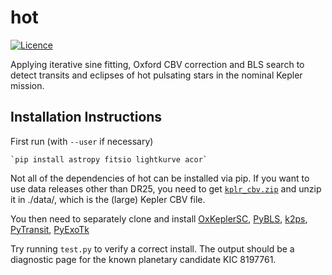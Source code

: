 # hot
[![Licence](http://img.shields.io/badge/license-GPLv3-blue.svg?style=flat)](http://www.gnu.org/licenses/gpl-3.0.html)

Applying iterative sine fitting, Oxford CBV correction and BLS search to detect transits and eclipses of hot pulsating stars in the nominal Kepler mission.

## Installation Instructions

First run (with `--user` if necessary)

	`pip install astropy fitsio lightkurve acor`

Not all of the dependencies of hot can be installed via pip. If you want to use data releases other than DR25, you need to get [`kplr_cbv.zip`](http://archive.stsci.edu/kepler/cbv.html) and unzip it in ./data/, which is the (large) Kepler CBV file.

You then need to separately clone and install [OxKeplerSC](https://github.com/OxES/OxKeplerSC), [PyBLS](https://github.com/hpparvi/PyBLS), [k2ps](https://github.com/hpparvi/k2ps), [PyTransit](https://github.com/hpparvi/PyTransit), [PyExoTk](https://github.com/hpparvi/PyExoTK)

Try running `test.py` to verify a correct install. The output should be a diagnostic page for the known planetary candidate KIC 8197761. 